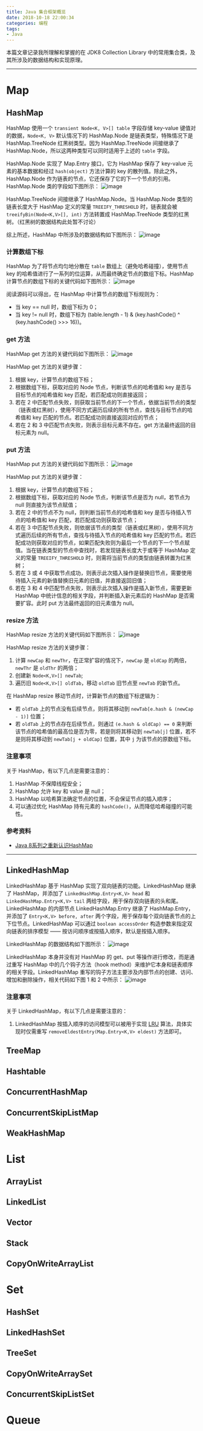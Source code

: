 ```yaml
---
title: Java 集合框架概览
date: 2018-10-18 22:00:34
categories: 编程
tags:
- Java
---
```

本篇文章记录我所理解和掌握的在 JDK8 Collection Library 中的常用集合类，及其所涉及的数据结构和实现原理。<!-- more -->

---

# Map

## HashMap
HashMap 使用一个 `transient Node<K, V>[] table` 字段存储 key-value 键值对的数据，`Node<K, V>` 默认情况下的 HashMap.Node 是链表类型，特殊情况下是 HashMap.TreeNode 红黑树类型。因为 HashMap.TreeNode 间接继承了 HashMap.Node，所以这两种类型可以同时适用于上述的 `table` 字段。

HashMap.Node 实现了 Map.Entry 接口，它为 HashMap 保存了 key-value 元素的基本数据和经过 `hash(object)` 方法计算的 key 的散列值。除此之外，HashMap.Node 作为链表的节点，它还保存了它的下一个节点的引用。HashMap.Node 类的字段如下图所示：
![image](/images/Java集合框架概览/HashMapEntry.png)

HashMap.TreeNode 间接继承了 HashMap.Node。当 HashMap.Node 类型的链表长度大于 HashMap 定义的常量 `TREEIFY_THRESHOLD` 时，链表就会被 `treeifyBin(Node<K,V>[], int)` 方法转置成 HashMap.TreeNode 类型的红黑树。（红黑树的数据结构此处暂不讨论）

综上所述，HashMap 中所涉及的数据结构如下图所示：
![image]()

### 计算数组下标
HashMap 为了将节点均匀地分散在 `table` 数组上（避免哈希碰撞），使用节点 key 的哈希值进行了一系列的位运算，从而最终确定节点的数组下标。HashMap 计算节点的数组下标的关键代码如下图所示：
![image](/images/Java集合框架概览/HashMapHash.png)

阅读源码可以得出，在 HashMap 中计算节点的数组下标规则为：
* 当 key == null 时，数组下标为 0；
* 当 key != null 时，数组下标为 (table.length - 1) & (key.hashCode() ^ (key.hashCode() >>> 16))。

### get 方法
HashMap get 方法的关键代码如下图所示：
![image](/images/Java集合框架概览/HashMapGet.png)

HashMap get 方法的关键步骤：
1. 根据 key，计算节点的数组下标；
2. 根据数组下标，获取对应的 Node 节点，判断该节点的哈希值和 key 是否与目标节点的哈希值和 key 匹配，若匹配成功则直接返回；
3. 若在 2 中匹配节点失败，则获取当前节点的下一个节点，依据当前节点的类型（链表或红黑树），使用不同方式遍历后续的所有节点，查找与目标节点的哈希值和 key 匹配的节点。若匹配成功则直接返回对应的节点；
4. 若在 2 和 3 中匹配节点失败，则表示目标元素不存在。get 方法最终返回的目标元素为 null。

### put 方法
HashMap put 方法的关键代码如下图所示：
![image](/images/Java集合框架概览/HashMapPut.png)

HashMap put 方法的关键步骤：
1. 根据 key，计算节点的数组下标；
2. 根据数组下标，获取对应的 Node 节点，判断该节点是否为 null，若节点为 null 则直接为该节点赋值；
3. 若在 2 中的节点不为 null，则判断当前节点的哈希值和 key 是否与待插入节点的哈希值和 key 匹配，若匹配成功则获取该节点；
4. 若在 3 中匹配节点失败，则依据该节点的类型（链表或红黑树），使用不同方式遍历后续的所有节点，查找与待插入节点的哈希值和 key 匹配的节点。若匹配成功则获取对应的节点，如果匹配失败则为最后一个节点的下一个节点赋值。当在链表类型的节点中查找时，若发现链表长度大于或等于 HashMap 定义的常量 `TREEIFY_THRESHOLD` 时，则需将当前节点的类型由链表转置为红黑树；
5. 若在 3 或 4 中获取节点成功，则表示此次插入操作是替换旧节点，需要使用待插入元素的新值替换旧元素的旧值，并直接返回旧值；
6. 若在 3 和 4 中匹配节点失败，则表示此次插入操作是插入新节点，需要更新 HashMap 中统计信息的相关字段，并判断插入新元素后的 HashMap 是否需要扩容。此时 put 方法最终返回的旧元素值为 null。

### resize 方法
HashMap resize 方法的关键代码如下图所示：
![image](/images/Java集合框架概览/HashMapResize.png)

HashMap resize 方法的关键步骤：
1. 计算 `newCap` 和 `newThr`，在正常扩容的情况下，`newCap` 是 `oldCap` 的两倍，`newThr` 是 `oldThr` 的两倍；
2. 创建新 `Node<K,V>[] newTab`;
3. 遍历旧 `Node<K,V>[] oldTab`，移动 `oldTab` 旧节点至 `newTab` 的新节点。

在 HashMap resize 移动节点时，计算新节点的数组下标逻辑为：
* 若 `oldTab` 上的节点没有后续节点，则将其移动到 `newTab[e.hash & (newCap - 1)]` 位置；
* 若 `oldTab` 上的节点存在后续节点，则通过 `(e.hash & oldCap) == 0` 来判断该节点的哈希值的最高位是否为零，若是则将其移动到 `newTab[j]` 位置，若不是则将其移动到 `newTab[j + oldCap]` 位置，其中 `j` 为该节点的原数组下标。

### 注意事项
关于 HashMap，有以下几点是需要注意的：
1. HashMap 不保障线程安全；
2. HashMap 允许 key 和 value 是 null；
3. HashMap 以哈希算法确定节点的位置，不会保证节点的插入顺序；
4. 可以通过优化 HashMap 持有元素的 `hashCode()`，从而降低哈希碰撞的可能性。

### 参考资料
* [Java 8系列之重新认识HashMap](https://tech.meituan.com/java_hashmap.html)

---

## LinkedHashMap
LinkedHashMap 基于 HashMap 实现了双向链表的功能。LinkedHashMap 继承了 HashMap，并添加了 `LinkedHashMap.Entry<K,V> head` 和 `LinkedHashMap.Entry<K,V> tail` 两给字段，用于保存双向链表的头和尾。LinkedHashMap 的内部节点 LinkedHashMap.Entry 继承了 HashMap.Entry，并添加了 `Entry<K,V> before, after` 两个字段，用于保存每个双向链表节点的上下位节点。LinkedHashMap 可以通过 `boolean accessOrder` 构造参数来指定双向链表的排序模型 —— 按访问顺序或按插入顺序，默认是按插入顺序。

LinkedHashMap 的数据结构如下图所示：
![image]()

LinkedHashMap 本身并没有对 HashMap 的 get、put 等操作进行修改，而是通过重写 HashMap 中的几个钩子方法（hook method）来维护它本身和链表顺序的相关字段。LinkedHashMap 重写的钩子方法主要涉及内部节点的创建、访问、增加和删除操作，相关代码如下图 1 和 2 中所示：
![image](/images/Java集合框架概览/LinkedHashMapVsHashMap.png)

### 注意事项
关于 LinkedHashMap，有以下几点是需要注意的：
1. LinkedHashMap 按插入顺序的访问模型可以被用于实现 <a href="https://en.wikipedia.org/wiki/Cache_replacement_policies#Least_recently_used_(LRU)" target="_blank" rel="noopener">LRU</a> 算法，具体实现时仅需重写 `removeEldestEntry(Map.Entry<K,V> eldest)` 方法即可。

## TreeMap

## Hashtable

## ConcurrentHashMap

## ConcurrentSkipListMap

## WeakHashMap

# List

## ArrayList

## LinkedList

## Vector

## Stack

## CopyOnWriteArrayList

# Set

## HashSet

## LinkedHashSet

## TreeSet

## CopyOnWriteArraySet

## ConcurrentSkipListSet

# Queue